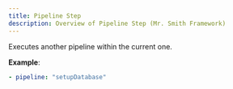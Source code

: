 ```yaml
---
title: Pipeline Step
description: Overview of Pipeline Step (Mr. Smith Framework)
---
```


Executes another pipeline within the current one.

**Example**:
```yaml
- pipeline: "setupDatabase"
```